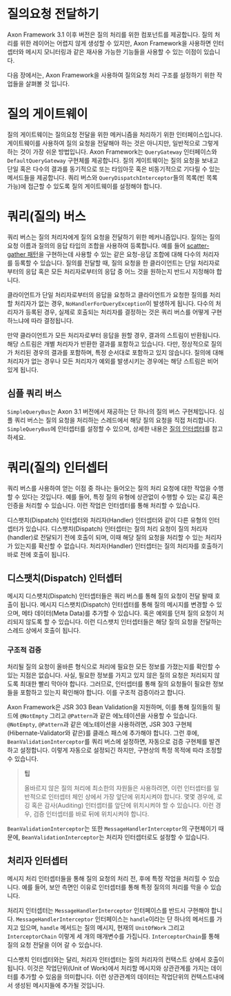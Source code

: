 질의요청 전달하기
=================
Axon Framework 3.1 이후 버전은 질의 처리를 위한 컴포넌트를 제공합니다. 질의 처리를 위한 레이어는 어렵지 않게 생성할 수 있지만, Axon Framework을 사용하면 인터셉터와 메시지 모니터링과 같은 재사용 가능한 기능들을 사용할 수 있는 이점이 있습니다.

다음 장에서는, Axon Framework을 사용하여 질의요청 처리 구조를 설정하기 위한 작업들을 살펴볼 것 입니다.

질의 게이트웨이
=============
질의 게이트웨이는 질의요청 전달을 위한 메커니즘을 처리하기 위한 인터페이스입니다. 게이트웨이를 사용하여 질의 요청을 전달해야 하는 것은 아니지만, 일반적으로 그렇게 하는 것이 가장 쉬운 방법입니다. Axon Framework는 `QueryGateway` 인터페이스와 `DefaultQueryGateway` 구현체를 제공합니다. 질의 게이트웨이는 질의 요청을 보내고 단일 혹은 다수의 결과를 동기적으로 또는 타임아웃 혹은 비동기적으로 기다릴 수 있는 메서드들을 제공합니다. 쿼리 버스와 `QueryDispatchInterceptor`들의 목록(빈 목록 가능)에 접근할 수 있도록 질의 게이트웨이를 설정해야 합니다.

쿼리(질의) 버스
=========
쿼리 버스는 질의 처리자에게 질의 요청을 전달하기 위한 메커니즘입니다. 질의는 질의 요청 이름과 질의의 응답 타입의 조합을 사용하여 등록합니다. 예를 들어 [scatter-gather 패턴](http://www.enterpriseintegrationpatterns.com/patterns/messaging/BroadcastAggregate.html)을 구현하는데 사용할 수 있는 같은 요청-응답 조합에 대해 다수의 처리자를 등록할 수 있습니다. 질의를 전달할 때, 질의 요청을 한 클라이언트는 단일 처리자로부터의 응답 혹은 모든 처리자로부터의 응답 중 어느 것을 원하는지 반드시 지정해야 합니다.

클라이언트가 단일 처리자로부터의 응답을 요청하고 클라이언트가 요청한 질의를 처리할 처리자가 없는 경우, `NoHandlerForQueryException`이 발생하게 됩니다. 다수의 처리자가 등록된 경우, 실제로 호출되는 처리자를 결정하는 것은 쿼리 버스를 어떻게 구현하느냐에 따라 결정됩니다.

만약 클라이언트가 모든 처리자로부터 응답을 원할 경우, 결과의 스트림이 반환됩니다. 해당 스트림은 개별 처리자가 반환한 결과를 포함하고 있습니다. 다만, 정상적으로 질의가 처리된 경우의 결과를 포함하며, 특정 순서대로 포함하고 있지 않습니다. 질의에 대해 처리자가 없는 경우나 모든 처리자가 예외를 발생시키는 경우에는 해당 스트림은 비어 있게 됩니다.

심플 쿼리 버스
--------------
`SimpleQueryBus`는 Axon 3.1 버전에서 재공하는 단 하나의 질의 버스 구현체입니다. 심플 쿼리 버스는 질의 요청을 처리하는 스레드에서 해당 질의 요청을 직접 처리합니다. `SimpleQueryBus`에 인터셉터를 설정할 수 있으며, 상세한 내용은 [질의 인터셉터](#쿼리질의-인터셉터)를 참고하세요.

쿼리(질의) 인터셉터
==================
쿼리 버스를 사용하여 얻는 이점 중 하나는 들어오는 질의 처리 요청에 대한 작업을 수행할 수 있다는 것입니다. 예를 들어, 특정 질의 유형에 상관없이 수행할 수 있는 로깅 혹은 인증을 처리할 수 있습니다. 이런 작업은 인터셉터를 통해 처리할 수 있습니다.

디스팻치(Dispatch) 인터셉터와 처리자(Handler) 인터셉터와 같이 다른 유형의 인터셉터가 있습니다. 디스팻치(Dispatch) 인터셉터는 질의 처리 요청이 질의 처리자(handler)로 전달되기 전에 호출이 되며, 이때 해당 질의 요청을 처리할 수 있는 처리자가 있는지를 확신할 수 없습니다. 처리자(Handler) 인터셉터는 질의 처리자를 호출하기 바로 전에 호출이 됩니다.

디스팻치(Dispatch) 인터셉터
---------------------
메시지 디스팻치(Dispatch) 인터셉터들은 쿼리 버스를 통해 질의 요청이 전달 돨때 호출이 됩니다. 메시지 디스팻치(Dispatch) 인터셉터를 통해 질의 메시지를 변경할 수 있으며, 메타 데이터(Meta Data)를 추가할 수 있습니다. 혹은 예외를 던져 질의 요청이 처리되지 않도록 할 수 있습니다. 이런 디스팻치 인터셉터들은 해당 질의 요청을 전달하는 스레드 상에서 호출이 됩니다.

### 구조적 검증

처리될 질의 요청이 올바른 형식으로 처리에 필요한 모든 정보를 가졌는지를 확인할 수 있는 지점은 없습니다. 사실, 필요한 정보를 가지고 있지 않은 질의 요청은 처리되지 않도록 최대한 빨리 막아야 합니다. 그러므로, 인터셉터를 통해 질의 요청들이 필요한 정보들을 포함하고 있는지 확인해야 합니다. 이를 구조적 검증이라고 합니다.

Axon Framework은 JSR 303 Bean Validation을 지원하며, 이를 통해 질의들의 필드에 `@NotEmpty` 그리고 `@Pattern`과 같은 에노테이션을 사용할 수 있습니다. `@NotEmpty`, `@Pattern`과 같은 에노테이션을 사용하려면, JSR 303 구현체(Hibernate-Validator와 같은)를 클래스 패스에 추가해야 합니다. 그런 후에, `BeanValidationInterceptor`를 쿼리 버스에 설정하면, 자동으로 검증 구현체를 발견하고 설정합니다. 이렇게 자동으로 설정되긴 하지만, 구현상의 특정 목적에 따라 조정할 수 있습니다.

> **팁**
>
> 올바르지 않은 질의 처리에 최소한의 자원들은 사용하려면, 이런 인터셉터를 일반적으로 인터셉터 체인 상에서 가장 앞단에 위치시켜야 합니다. 몇몇 경우에, 로깅 혹은 감사(Auditing) 인터셉터를 앞단에 위치시켜야 할 수 있습니다. 이런 경우, 검증 인터셉터를 바로 뒤에 위치시켜야 합니다.

`BeanValidationInterceptor`는 또한 `MessageHandlerInterceptor`의 구현체이기 때문에, `BeanValidationInterceptor`는 처리자 인터셉터로도 설정할 수 있습니다.

처리자 인터셉터
--------------------
메시지 처리 인터셉터들을 통해 질의 요청의 처리 전, 후에 특정 작업을 처리힐 수 있습니다. 예를 들어, 보안 측면인 이유로 인터셉터를 통해 특정 질의의 처리를 막을 수 있습니다.

처리지 인터셉터는 `MessageHandlerInterceptor` 인터페이스를 반드시 구현해야 합니다. `MessageHandlerInterceptor` 인터페이스는 `handle`이라는 단 하나의 메서드를 가지고 있으며, `handle` 메서드는 질의 메시지, 현재의 `UnitOfWork` 그리고 `InterceptorChain` 이렇게 세 개의 매개변수를 가집니다. `InterceptorChain`를 통해 질의 요청 전달을 이어 갈 수 있습니다.

디스팻치 인터셉터와는 달리, 처리자 인터셉터는 질의 처리자의 컨택스트 상에서 호출이 됩니다. 이것은 작업단위(Unit of Work)에서 처리할 메시지와 상관관계를 가지는 데이터를 추가할 수 있음을 의미합니다. 이런 상관관계의 데이터는 작업단위의 컨텍스트내에서 생성된 메시지들에 추가될 것입니다.
